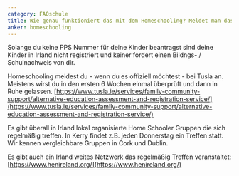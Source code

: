 ```yaml
---
category: FAQschule
title: Wie genau funktioniert das mit dem Homeschooling? Meldet man das Homeschooling in Irland irgendwo an?
anker: homeschooling
---
```

Solange du keine PPS Nummer für deine Kinder beantragst sind deine Kinder in Irland nicht registriert und keiner fordert einen Bildngs- / Schulnachweis von dir.

Homeschooling meldest du - wenn du es offiziell möchtest - bei Tusla an. Meistens wirst du in den ersten 6 Wochen einmal überprüft und dann in Ruhe gelassen.
[https://www.tusla.ie/services/family-community-support/alternative-education-assessment-and-registration-service/](https://www.tusla.ie/services/family-community-support/alternative-education-assessment-and-registration-service/)

Es gibt überall in Irland lokal organisierte Home Schooler Gruppen die sich regelmäßig treffen. In Kerry findet z.B. jeden Donnerstag ein Treffen statt. Wir kennen vergleichbare Gruppen in Cork und Dublin.

Es gibt auch ein Irland weites Netzwerk das regelmäßig Treffen veranstaltet: [https://www.henireland.org/](https://www.henireland.org/)
